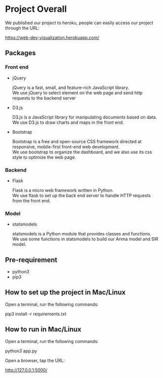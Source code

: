 # Project Overall
  
We published our project to heroku, people can easily access our project through the URL:
  
https://web-dev-visualization.herokuapp.com/

## Packages
  
### Front end  
- jQuery  
    
  jQuery is a fast, small, and feature-rich JavaScript library.   
  We use jQuery to select element on the web page and send http requests to the backend server  
- D3.js
    
  D3.js is a JavaScript library for manipulating documents based on data.  
  We use D3.js to draw charts and maps in the front end.  
- Bootstrap
  
  Bootstrap is a free and open-source CSS framework directed at responsive, mobile-first front-end web development.   
  We use bootstrap to organize the dashboard, and we also use its css style to optimize the web page.  
### Backend
- Flask
  
  Flask is a micro web framework written in Python.   
  We use flask to set up the back end server to handle HTTP requests from the front end.  
### Model
- statsmodels
  
  statsmodels is a Python module that provides classes and functions.  
  We use some functions in statsmodels to build our Arima model and SIR model.

## Pre-requirement
- python3
- pip3

## How to set up the project in Mac/Linux
  
Open a terminal, run the following commands:
  
pip3 install -r requirements.txt

## How to run in Mac/Linux
  
Open a terminal, run the following commands:
  
python3 app.py
  
Open a browser, tap the URL:
  
http://127.0.0.1:5000/
